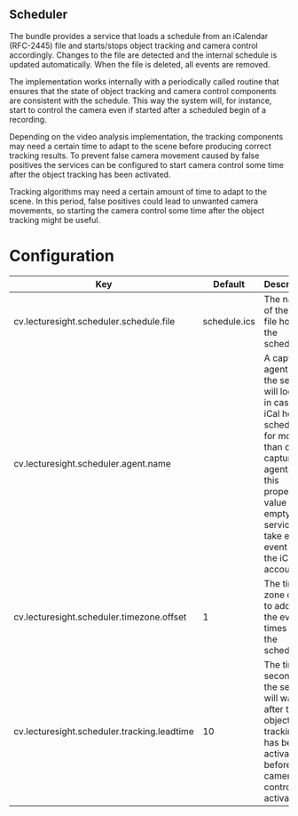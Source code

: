 Scheduler
---------

The bundle provides a service that loads a schedule from an iCalendar (RFC-2445) file and starts/stops object tracking and camera control accordingly.
Changes to the file are detected and the internal schedule is updated automatically. When the file is deleted, all events are removed.

The implementation works internally with a periodically called routine that ensures that the state of object tracking and camera control components are consistent with the schedule.
This way the system will, for instance, start to control the camera even if started after a scheduled begin of a recording.

Depending on the video analysis implementation, the tracking components may need a certain time to adapt to the scene before producing correct tracking results.
To prevent false camera movement caused by false positives the services can be configured to start camera control some time after the object tracking has been activated. 

Tracking algorithms may need a certain amount of time to adapt to the scene. In this period, false positives could lead to unwanted camera movements, so starting the camera control some time after the object tracking might be useful.

# Configuration

| Key                                   | Default   | Description |
|---------------------------------------|-----------|-------------------------------------------|
| cv.lecturesight.scheduler.schedule.file|schedule.ics|The name of the iCal file holding the schedule.
| cv.lecturesight.scheduler.agent.name | | A capture agent name the service will look for in case the iCal holds schedules for more than one capture agent. If this property value is empty, the service will take every event from the iCal into account.
| cv.lecturesight.scheduler.timezone.offset | 1 | The time zone offset to add to the event times from the schedule.
cv.lecturesight.scheduler.tracking.leadtime | 10 | The time (in seconds) the service will wait after the object tracking has been activated before the camera control is activated.

